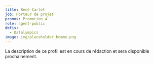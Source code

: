 ```yaml
---
title: René Carlet
job: Porteur de projet
promos: Promotion 4
role: agent-public
defis:
  - Datalympics
image: img/placeholder_homme.png
---
```

La description de ce profil est en cours de rédaction et sera disponible prochainement.